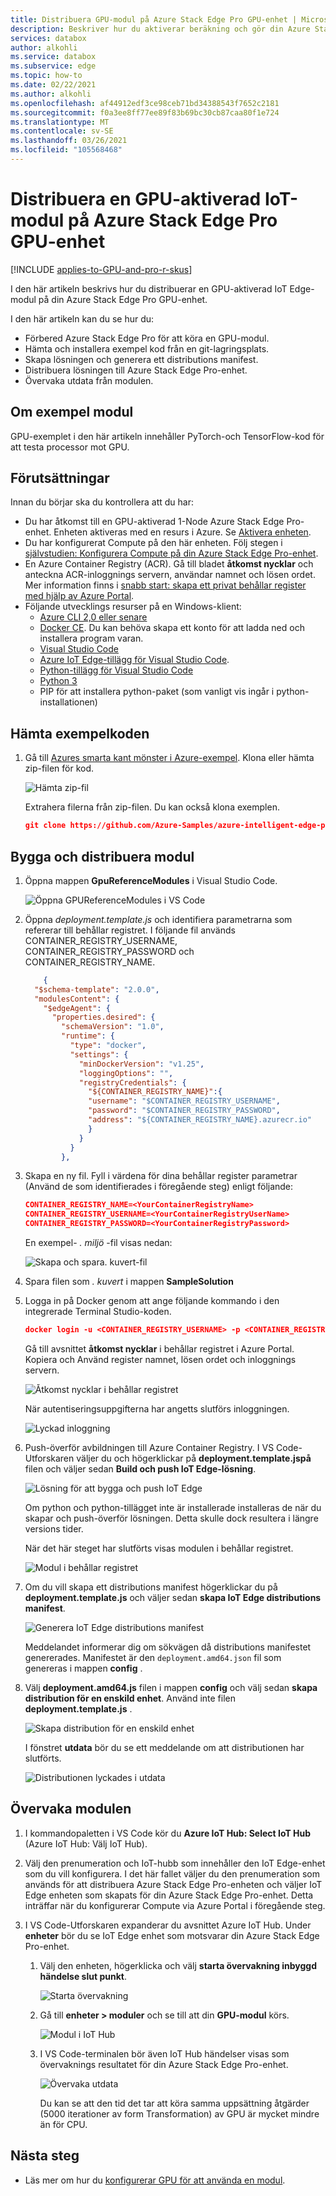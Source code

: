 ```yaml
---
title: Distribuera GPU-modul på Azure Stack Edge Pro GPU-enhet | Microsoft Docs
description: Beskriver hur du aktiverar beräkning och gör din Azure Stack Edge Pro-enhet Compute-Ready via det lokala användar gränssnittet.
services: databox
author: alkohli
ms.service: databox
ms.subservice: edge
ms.topic: how-to
ms.date: 02/22/2021
ms.author: alkohli
ms.openlocfilehash: af44912edf3ce98ceb71bd34388543f7652c2181
ms.sourcegitcommit: f0a3ee8ff77ee89f83b69bc30cb87caa80f1e724
ms.translationtype: MT
ms.contentlocale: sv-SE
ms.lasthandoff: 03/26/2021
ms.locfileid: "105568468"
---
```

# <a name="deploy-a-gpu-enabled-iot-module-on-azure-stack-edge-pro-gpu-device"></a>Distribuera en GPU-aktiverad IoT-modul på Azure Stack Edge Pro GPU-enhet

[!INCLUDE [applies-to-GPU-and-pro-r-skus](../../includes/azure-stack-edge-applies-to-gpu-pro-r-sku.md)]

I den här artikeln beskrivs hur du distribuerar en GPU-aktiverad IoT Edge-modul på din Azure Stack Edge Pro GPU-enhet. 

I den här artikeln kan du se hur du:
  - Förbered Azure Stack Edge Pro för att köra en GPU-modul.
  - Hämta och installera exempel kod från en git-lagringsplats.
  - Skapa lösningen och generera ett distributions manifest.
  - Distribuera lösningen till Azure Stack Edge Pro-enhet.
  - Övervaka utdata från modulen.


## <a name="about-sample-module"></a>Om exempel modul

GPU-exemplet i den här artikeln innehåller PyTorch-och TensorFlow-kod för att testa processor mot GPU.

## <a name="prerequisites"></a>Förutsättningar

Innan du börjar ska du kontrollera att du har:

- Du har åtkomst till en GPU-aktiverad 1-Node Azure Stack Edge Pro-enhet. Enheten aktiveras med en resurs i Azure. Se [Aktivera enheten](azure-stack-edge-gpu-deploy-activate.md).
- Du har konfigurerat Compute på den här enheten. Följ stegen i [självstudien: Konfigurera Compute på din Azure Stack Edge Pro-enhet](azure-stack-edge-gpu-deploy-configure-compute.md).
- En Azure Container Registry (ACR). Gå till bladet **åtkomst nycklar** och anteckna ACR-inloggnings servern, användar namnet och lösen ordet. Mer information finns i [snabb start: skapa ett privat behållar register med hjälp av Azure Portal](../container-registry/container-registry-get-started-portal.md#create-a-container-registry).
- Följande utvecklings resurser på en Windows-klient:
    - [Azure CLI 2,0 eller senare](https://aka.ms/installazurecliwindows)
    - [Docker CE](https://store.docker.com/editions/community/docker-ce-desktop-windows). Du kan behöva skapa ett konto för att ladda ned och installera program varan.
    - [Visual Studio Code](https://code.visualstudio.com/)  
    - [Azure IoT Edge-tillägg för Visual Studio Code](https://marketplace.visualstudio.com/items?itemName=vsciot-vscode.azure-iot-edge).    
    - [Python-tillägg för Visual Studio Code](https://marketplace.visualstudio.com/items?itemName=ms-python.python)    
    - [Python 3](https://www.python.org/)    
    - PIP för att installera python-paket (som vanligt vis ingår i python-installationen)

## <a name="get-the-sample-code"></a>Hämta exempelkoden

1. Gå till [Azures smarta kant mönster i Azure-exempel](https://github.com/azure-samples/azure-intelligent-edge-patterns). Klona eller hämta zip-filen för kod. 

    ![Hämta zip-fil](media/azure-stack-edge-gpu-deploy-sample-module/download-zip-file-1.png)

    Extrahera filerna från zip-filen. Du kan också klona exemplen.

    ```json
    git clone https://github.com/Azure-Samples/azure-intelligent-edge-patterns.git
    ```

## <a name="build-and-deploy-module"></a>Bygga och distribuera modul

1. Öppna mappen **GpuReferenceModules** i Visual Studio Code.

    ![Öppna GPUReferenceModules i VS Code](media/azure-stack-edge-gpu-deploy-sample-module/open-folder-gpu-sample-1.png)

2. Öppna *deployment.template.js* och identifiera parametrarna som refererar till behållar registret. I följande fil används CONTAINER_REGISTRY_USERNAME, CONTAINER_REGISTRY_PASSWORD och CONTAINER_REGISTRY_NAME.

    ```json
        {
      "$schema-template": "2.0.0",
      "modulesContent": {
        "$edgeAgent": {
          "properties.desired": {
            "schemaVersion": "1.0",
            "runtime": {
              "type": "docker",
              "settings": {
                "minDockerVersion": "v1.25",
                "loggingOptions": "",
                "registryCredentials": {
                  "${CONTAINER_REGISTRY_NAME}":{
                  "username": "$CONTAINER_REGISTRY_USERNAME",
                  "password": "$CONTAINER_REGISTRY_PASSWORD",
                  "address": "${CONTAINER_REGISTRY_NAME}.azurecr.io"
                  }
                }
              }
            },
    ```
3. Skapa en ny fil. Fyll i värdena för dina behållar register parametrar (Använd de som identifierades i föregående steg) enligt följande: 

    ```json
    CONTAINER_REGISTRY_NAME=<YourContainerRegistryName>
    CONTAINER_REGISTRY_USERNAME=<YourContainerRegistryUserName>
    CONTAINER_REGISTRY_PASSWORD=<YourContainerRegistryPassword>
    ```
    En exempel- *. miljö* -fil visas nedan:
    
    ![Skapa och spara. kuvert-fil](media/azure-stack-edge-gpu-deploy-sample-module/create-save-env-file-1.png)

4. Spara filen som *. kuvert* i mappen **SampleSolution**

5. Logga in på Docker genom att ange följande kommando i den integrerade Terminal Studio-koden. 

    ```json
    docker login -u <CONTAINER_REGISTRY_USERNAME> -p <CONTAINER_REGISTRY_PASSWORD> <CONTAINER_REGISTRY_NAME>
    ```
    Gå till avsnittet **åtkomst nycklar** i behållar registret i Azure Portal. Kopiera och Använd register namnet, lösen ordet och inloggnings servern.

    ![Åtkomst nycklar i behållar registret](media/azure-stack-edge-gpu-deploy-sample-module/container-registry-access-keys-1.png)

    När autentiseringsuppgifterna har angetts slutförs inloggningen.

    ![Lyckad inloggning](media/azure-stack-edge-gpu-deploy-sample-module/successful-sign-in-1.png)

6. Push-överför avbildningen till Azure Container Registry. I VS Code-Utforskaren väljer du och högerklickar på **deployment.template.jspå** filen och väljer sedan **Build och push IoT Edge-lösning**. 

    ![Lösning för att bygga och push IoT Edge](media/azure-stack-edge-gpu-deploy-sample-module/build-push-iot-edge-solution-1.png)   

    Om python och python-tillägget inte är installerade installeras de när du skapar och push-överför lösningen. Detta skulle dock resultera i längre versions tider. 

    När det här steget har slutförts visas modulen i behållar registret.

    ![Modul i behållar registret](media/azure-stack-edge-gpu-deploy-sample-module/module-container-registry-1.png)    


7. Om du vill skapa ett distributions manifest högerklickar du på **deployment.template.js** och väljer sedan **skapa IoT Edge distributions manifest**. 

    ![Generera IoT Edge distributions manifest](media/azure-stack-edge-gpu-deploy-sample-module/generate-iot-edge-deployment-manifest-1.png)  

    Meddelandet informerar dig om sökvägen då distributions manifestet genererades. Manifestet är den `deployment.amd64.json` fil som genereras i mappen **config** . 

8. Välj **deployment.amd64.js** filen i mappen **config** och välj sedan **skapa distribution för en enskild enhet**. Använd inte filen **deployment.template.js** . 

    ![Skapa distribution för en enskild enhet](media/azure-stack-edge-gpu-deploy-sample-module/create-deployment-single-device-1.png)  

    I fönstret **utdata** bör du se ett meddelande om att distributionen har slutförts.

    ![Distributionen lyckades i utdata](media/azure-stack-edge-gpu-deploy-sample-module/deployment-succeeded-output-1.png) 

## <a name="monitor-the-module"></a>Övervaka modulen  

1. I kommandopaletten i VS Code kör du **Azure IoT Hub: Select IoT Hub** (Azure IoT Hub: Välj IoT Hub).

2. Välj den prenumeration och IoT-hubb som innehåller den IoT Edge-enhet som du vill konfigurera. I det här fallet väljer du den prenumeration som används för att distribuera Azure Stack Edge Pro-enheten och väljer IoT Edge enheten som skapats för din Azure Stack Edge Pro-enhet. Detta inträffar när du konfigurerar Compute via Azure Portal i föregående steg.

3. I VS Code-Utforskaren expanderar du avsnittet Azure IoT Hub. Under **enheter** bör du se IoT Edge enhet som motsvarar din Azure Stack Edge Pro-enhet. 

    1. Välj den enheten, högerklicka och välj **starta övervakning inbyggd händelse slut punkt**.
  
        ![Starta övervakning](media/azure-stack-edge-gpu-deploy-sample-module/monitor-builtin-event-endpoint-1.png)  

    2. Gå till **enheter > moduler** och se till att din **GPU-modul** körs.

        ![Modul i IoT Hub](media/azure-stack-edge-gpu-deploy-sample-module/module-iot-hub-1.png)  

    3. I VS Code-terminalen bör även IoT Hub händelser visas som övervaknings resultatet för din Azure Stack Edge Pro-enhet.

        ![Övervaka utdata](media/azure-stack-edge-gpu-deploy-sample-module/monitor-events-output-1.png) 

        Du kan se att den tid det tar att köra samma uppsättning åtgärder (5000 iterationer av form Transformation) av GPU är mycket mindre än för CPU.

## <a name="next-steps"></a>Nästa steg

- Läs mer om hur du [konfigurerar GPU för att använda en modul](./azure-stack-edge-gpu-configure-gpu-modules.md).